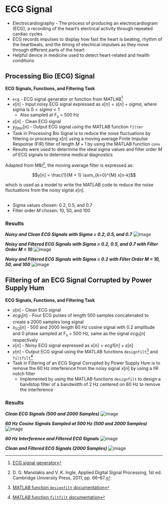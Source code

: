 # ECG Signal
- Electrocardiography - The process of producing an electrocardiogram (ECG), a recording of the heart’s electrical activity through repeated cardiac cycles
- ECG records impulses to display how fast the heart is beating, rhythm of the heartbeats, and the timing of electrical impulses as they move through different parts of the heart
- Helpful device in medicine used to detect heart-related and health conditions
## Processing Bio (ECG) Signal
**ECG Signals, Functions, and Filtering Task**
- `ecg` - ECG signal generator or function from MATLAB[^1]
- $x[n]$ - Input noisy ECG signal expressed as $x[n] = s[n] + sigma$, where sigma is $0<sigma<1$
  - Also sampled at F<sub>s</sub> = 500 Hz
- $s[n]$ - Clean ECG signal
- $y_{filter}[n]$ - Output ECG signal using the MATLAB function `filter`
- Task in Processing Bio Signal is to reduce the noise fluctuations by filtering or processing $x[n]$ using a moving average Finite Impulse Response (FIR) filter of length $M+1$ by using the MATLAB function `conv`
- Results were used to determine the ideal sigma values and filter order $M$ of ECG signals to determine medical diagnostics

Adapted from M&I[^2], the moving average filter is expressed as:
```math
y[n] = \frac{1}{M + 1} \sum_{k=0}^{M} x[n-k]
```
which is used as a model to write the MATLAB code to reduce the noise fluctuations from the noisy signal $x[n]$.
<br/><br/>

- Sigma values chosen: 0.2, 0.5, and 0.7
- Filter order $M$ chosen: 10, 50, and 100
  
### Results
***Noisy and Clean ECG Signals with Sigma = 0.2, 0.5, and 0.7***
![image](https://github.com/user-attachments/assets/4b9a4635-d94e-480e-8883-04e83a9245c8)
  
***Noisy and Filtered ECG Signals with Sigma = 0.2, 0.5, and 0.7 with Filter Order M = 10***
![image](https://github.com/user-attachments/assets/76725daa-7792-456c-95ac-c9f33e7b9e85)
  
***Noisy and Filtered ECG Signals with Sigma = 0.2 with Filter Order M = 10, 50, and 100***
![image](https://github.com/user-attachments/assets/d9bcf491-541e-4d18-922c-3b7a2ccbbacd)


## Filtering of an ECG Signal Corrupted by Power Supply Hum
**ECG Signals, Functions, and Filtering Task**
- $s[n]$ - Clean ECG signal
- $ecg_{1}[n]$ - Four ECG pulses of length 500 samples concatenated to create a 2000 samples long signal
- $s_{1/2}[n]$ - 500 and 2000 length 60 Hz cosine signal with 0.2 amplitude and 0 phase sampled at F<sub>s</sub> = 500 Hz, same as the signal $ecg_{1}[n]$ respectively
- $x[n]$ - Noisy ECG signal expressed as $x[n] = ecg1[n] + s[n]$
- $y[n]$ - Output ECG signal using the MATLAB functions `designfilt`[^3] and `filtfilt`[^4]
- Task in Filtering of an ECG Signal Corrupted by Power Supply Hum is to remove the 60 Hz interference from the noisy signal $x[n]$ by using a IIR notch filter
  - Implemented by using the MATLAB functions `designfilt` to design a bandstop filter of a bandwidth of 2 Hz centered on 60 Hz to remove the interference

### Results
***Clean ECG Signals (500 and 2000 Samples)***
![image](https://github.com/user-attachments/assets/065a8f2e-6953-40ee-a88d-a4e3ab2968be)
  
***60 Hz Cosine Signals Sampled at 500 Hz (500 and 2000 Samples)***
![image](https://github.com/user-attachments/assets/21612618-e0a6-4c43-869c-1628fdb24d1f)

***60 Hz Interference and Filtered ECG Signals***
![image](https://github.com/user-attachments/assets/d7d8fcd2-e77f-4521-b546-f54173f24a3e)
  
***Clean and Filtered ECG Signals (2000 Samples)***
![image](https://github.com/user-attachments/assets/fc3685d3-8715-46a6-ba65-34a9c7a9fe59)


[^1]: [ECG signal generator](https://github.com/eoommaa/ECG-Signal/blob/c226983dcf1e0dbb263750cd5978ac46688e0c86/processing-bio-ecg/ecg.m)
[^2]: D. G. Manolakis and V. K. Ingle, Applied Digital Signal Processing, 1st ed. Cambridge University Press, 2011, pp. 66–67.
[^3]: [MATLAB function `designfilt` documentation](https://www.mathworks.com/help/signal/ref/designfilt.html)
[^4]: [MATLAB function `filtfilt` documentation](https://www.mathworks.com/help/signal/ref/filtfilt.html)
